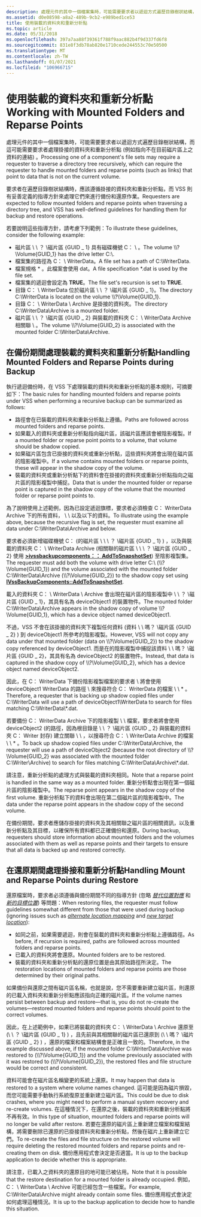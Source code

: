 ```yaml
---
description: 處理元件的其中一個檔案集時，可能需要要求者以遞迴方式遍歷目錄樹狀結構，而這可能需要要求者處理掛接的資料夾和重新分析點 (例如指向不在目前磁片區上之資料的連結) 。
ms.assetid: d0e08598-a8a2-489b-9cb2-e989bed1ce53
title: 使用裝載的資料夾和重新分析點
ms.topic: article
ms.date: 05/31/2018
ms.openlocfilehash: 397a7aa88f39361f788f9aac882b4f9d337fd6f8
ms.sourcegitcommit: 831e8f3db78ab820e1710cede244553c70e50500
ms.translationtype: MT
ms.contentlocale: zh-TW
ms.lasthandoff: 01/07/2021
ms.locfileid: "106966715"
---
```

# <a name="working-with-mounted-folders-and-reparse-points"></a><span data-ttu-id="07824-103">使用裝載的資料夾和重新分析點</span><span class="sxs-lookup"><span data-stu-id="07824-103">Working with Mounted Folders and Reparse Points</span></span>

<span data-ttu-id="07824-104">處理元件的其中一個檔案集時，可能需要要求者以遞迴方式遍歷目錄樹狀結構，而這可能需要要求者處理掛接的資料夾和重新分析點 (例如指向不在目前磁片區上之資料的連結) 。</span><span class="sxs-lookup"><span data-stu-id="07824-104">Processing one of a component's file sets may require a requester to traverse a directory tree recursively, which can require the requester to handle mounted folders and reparse points (such as links) that point to data that is not on the current volume.</span></span>

<span data-ttu-id="07824-105">要求者在遍歷目錄樹狀結構時，應該遵循掛接的資料夾和重新分析點，而 VSS 則有妥善定義的指導方針來處理它們來進行備份和還原作業。</span><span class="sxs-lookup"><span data-stu-id="07824-105">Requesters are expected to follow mounted folders and reparse points when traversing a directory tree, and VSS has well-defined guidelines for handling them for backup and restore operations.</span></span>

<span data-ttu-id="07824-106">若要說明這些指導方針，請考慮下列範例：</span><span class="sxs-lookup"><span data-stu-id="07824-106">To illustrate these guidelines, consider the following example:</span></span>

-   <span data-ttu-id="07824-107">磁片區 \\ \\ ？ \\磁片區 {GUID \_ 1} 具有磁碟機號 C： \\ 。</span><span class="sxs-lookup"><span data-stu-id="07824-107">The volume \\\\?\\Volume{GUID\_1} has the drive letter C:\\.</span></span>
-   <span data-ttu-id="07824-108">檔案集的路徑為 C： \\ WriterData。</span><span class="sxs-lookup"><span data-stu-id="07824-108">A file set has a path of C:\\WriterData.</span></span>
-   <span data-ttu-id="07824-109">檔案規格 \* 。此檔案會使用 dat。</span><span class="sxs-lookup"><span data-stu-id="07824-109">A file specification \*.dat is used by the file set.</span></span>
-   <span data-ttu-id="07824-110">檔案集的遞迴會設定為 **TRUE**。</span><span class="sxs-lookup"><span data-stu-id="07824-110">The file set's recursion is set to **TRUE**.</span></span>
-   <span data-ttu-id="07824-111">目錄 C： \\ WriterData 位於磁片區 \\ \\ ？ \\磁片區 {GUID \_ 1}。</span><span class="sxs-lookup"><span data-stu-id="07824-111">The directory C:\\WriterData is located on the volume \\\\?\\Volume{GUID\_1}.</span></span>
-   <span data-ttu-id="07824-112">目錄 C： \\ WriterData \\ Archive 是掛接的資料夾。</span><span class="sxs-lookup"><span data-stu-id="07824-112">The directory C:\\WriterData\\Archive is a mounted folder.</span></span>
-   <span data-ttu-id="07824-113">磁片區 \\ \\ ？ \\磁片區 {GUID \_ 2} 與裝載的資料夾 C： \\ WriterData Archive 相關聯 \\ 。</span><span class="sxs-lookup"><span data-stu-id="07824-113">The volume \\\\?\\Volume{GUID\_2} is associated with the mounted folder C:\\WriterData\\Archive.</span></span>

## <a name="handling-mounted-folders-and-reparse-points-during-backup"></a><span data-ttu-id="07824-114">在備份期間處理裝載的資料夾和重新分析點</span><span class="sxs-lookup"><span data-stu-id="07824-114">Handling Mounted Folders and Reparse Points during Backup</span></span>

<span data-ttu-id="07824-115">執行遞迴備份時，在 VSS 下處理裝載的資料夾和重新分析點的基本規則，可摘要如下：</span><span class="sxs-lookup"><span data-stu-id="07824-115">The basic rules for handling mounted folders and reparse points under VSS when performing a recursive backup can be summarized as follows:</span></span>

-   <span data-ttu-id="07824-116">路徑會在已裝載的資料夾和重新分析點上遵循。</span><span class="sxs-lookup"><span data-stu-id="07824-116">Paths are followed across mounted folders and reparse points.</span></span>
-   <span data-ttu-id="07824-117">如果載入的資料夾或重新分析點指向磁片區，該磁片區應該會被陰影複製。</span><span class="sxs-lookup"><span data-stu-id="07824-117">If a mounted folder or reparse point points to a volume, that volume should be shadow copied.</span></span>
-   <span data-ttu-id="07824-118">如果磁片區包含已掛接的資料夾或重新分析點，這些資料夾將會出現在磁片區的陰影複製中。</span><span class="sxs-lookup"><span data-stu-id="07824-118">If a volume contains mounted folders or reparse points, these will appear in the shadow copy of the volume.</span></span>
-   <span data-ttu-id="07824-119">裝載的資料夾或重新分析點下的資料會在掛接的資料夾或重新分析點指向之磁片區的陰影複製中捕捉。</span><span class="sxs-lookup"><span data-stu-id="07824-119">Data that is under the mounted folder or reparse point is captured in the shadow copy of the volume that the mounted folder or reparse point points to.</span></span>

<span data-ttu-id="07824-120">為了說明使用上述範例，因為已設定遞迴旗標，要求者必須檢查 C： WriterData Archive 下的所有資料， \\ \\ 以及以下的資料。</span><span class="sxs-lookup"><span data-stu-id="07824-120">To illustrate using the example above, because the recursive flag is set, the requester must examine all data under C:\\WriterData\\Archive and below.</span></span>

<span data-ttu-id="07824-121">要求者必須新增磁碟機號 C： (的磁片區 \\ \\ \\ ？ \\磁片區 {GUID \_ 1} ) ，以及與裝載的資料夾 C： \\ WriterData Archive (相關聯的磁片區 \\ \\ \\ ？ \\磁片區 {GUID \_ 2} 使用 [**>ivssbackupcomponents：： AddToSnapshotSet**](/windows/desktop/api/VsBackup/nf-vsbackup-ivssbackupcomponents-addtosnapshotset)) 至陰影複製集。</span><span class="sxs-lookup"><span data-stu-id="07824-121">The requester must add both the volume with drive letter C:\\ (\\\\?\\Volume{GUID\_1}) and the volume associated with the mounted folder C:\\WriterData\\Archive (\\\\?\\Volume{GUID\_2}) to the shadow copy set using [**IVssBackupComponents::AddToSnapshotSet**](/windows/desktop/api/VsBackup/nf-vsbackup-ivssbackupcomponents-addtosnapshotset).</span></span>

<span data-ttu-id="07824-122">載入的資料夾 C： \\ WriterData \\ Archive 會出現在磁片區的陰影複製中 \\ \\ ？ \\磁片區 {GUID \_ 1}，其具有名為 deviceObject1 的裝置物件。</span><span class="sxs-lookup"><span data-stu-id="07824-122">The mounted folder C:\\WriterData\\Archive appears in the shadow copy of volume \\\\?\\Volume{GUID\_1}, which has a device object named deviceObject1.</span></span>

<span data-ttu-id="07824-123">不過，VSS 不會在該掛接的資料夾下複製任何資料 (資料 \\ \\ 嗎？ \\磁片區 {GUID \_ 2} ) 到 deviceObject1 所參考的陰影複製。</span><span class="sxs-lookup"><span data-stu-id="07824-123">However, VSS will not copy any data under that mounted folder (data on \\\\?\\Volume{GUID\_2}) to the shadow copy referenced by deviceObject1.</span></span> <span data-ttu-id="07824-124">而是在的陰影複製中捕捉該資料 \\ \\ 嗎？ \\磁片區 {GUID \_ 2}，其具有名為 deviceObject2 的裝置物件。</span><span class="sxs-lookup"><span data-stu-id="07824-124">Instead, that data is captured in the shadow copy of \\\\?\\Volume{GUID\_2}, which has a device object named deviceObject2.</span></span>

<span data-ttu-id="07824-125">因此，在 C： WriterData 下備份陰影複製檔案的要求者 \\ 將會使用 deviceObject1 WriterData 的路徑 \\ 來搜尋符合 C： WriterData 的檔案 \\ \\ \* 。</span><span class="sxs-lookup"><span data-stu-id="07824-125">Therefore, a requester that is backing up shadow copied files under C:\\WriterData will use a path of deviceObject1\\WriterData to search for files matching C:\\WriterData\\\*.dat.</span></span>

<span data-ttu-id="07824-126">若要備份 C： WriterData Archive 下的陰影複製 \\ \\ 檔案，要求者將會使用 deviceObject2 (的路徑，因為根目錄是 \\ \\ ？ \\磁片區 {GUID \_ 2} 與裝載的資料夾 C： Writer 封存) 建立關聯 \\ \\ ，以搜尋符合 C： \\ WriterData Archive 的檔案 \\ \\ \* 。</span><span class="sxs-lookup"><span data-stu-id="07824-126">To back up shadow copied files under C:\\WriterData\\Archive, the requester will use a path of deviceObject2 (because the root directory of \\\\?\\Volume{GUID\_2} was associated with the mounted folder C:\\Writer\\Archive) to search for files matching C:\\WriterData\\Archive\\\*.dat.</span></span>

<span data-ttu-id="07824-127">請注意，重新分析點的處理方式與裝載的資料夾相同。</span><span class="sxs-lookup"><span data-stu-id="07824-127">Note that a reparse point is handled in the same way as a mounted folder.</span></span> <span data-ttu-id="07824-128">重新分析點會出現在第一個磁片區的陰影複製中。</span><span class="sxs-lookup"><span data-stu-id="07824-128">The reparse point appears in the shadow copy of the first volume.</span></span> <span data-ttu-id="07824-129">重新分析點下的資料會出現在第二個磁片區的陰影複製中。</span><span class="sxs-lookup"><span data-stu-id="07824-129">The data under the reparse point appears in the shadow copy of the second volume.</span></span>

<span data-ttu-id="07824-130">在備份期間，要求者應儲存掛接的資料夾及其相關聯之磁片區的相關資訊，以及重新分析點及其目標，以確保所有資料都已正確備份和還原。</span><span class="sxs-lookup"><span data-stu-id="07824-130">During backup, requesters should store information about mounted folders and the volumes associated with them as well as reparse points and their targets to ensure that all data is backed up and restored correctly.</span></span>

## <a name="handling-mount-and-reparse-points-during-restore"></a><span data-ttu-id="07824-131">在還原期間處理掛接和重新分析點</span><span class="sxs-lookup"><span data-stu-id="07824-131">Handling Mount and Reparse Points during Restore</span></span>

<span data-ttu-id="07824-132">還原檔案時，要求者必須遵循與備份期間不同的指導方針 (忽略 [*替代位置對應*](vssgloss-a.md) 和 [*新的目標位置*](vssgloss-n.md)) 等問題：</span><span class="sxs-lookup"><span data-stu-id="07824-132">When restoring files, the requester must follow guidelines somewhat different from those that were used during backup (ignoring issues such as [*alternate location mapping*](vssgloss-a.md) and [*new target location*](vssgloss-n.md)):</span></span>

-   <span data-ttu-id="07824-133">如同之前，如果需要遞迴，則會在裝載的資料夾和重新分析點上遵循路徑。</span><span class="sxs-lookup"><span data-stu-id="07824-133">As before, if recursion is required, paths are followed across mounted folders and reparse points.</span></span>
-   <span data-ttu-id="07824-134">已載入的資料夾將會還原。</span><span class="sxs-lookup"><span data-stu-id="07824-134">Mounted folders are to be restored.</span></span>
-   <span data-ttu-id="07824-135">裝載的資料夾和重新分析點的還原位置是由其原始路徑所決定。</span><span class="sxs-lookup"><span data-stu-id="07824-135">The restoration locations of mounted folders and reparse points are those determined by their original paths.</span></span>

<span data-ttu-id="07824-136">如果備份與還原之間有磁片區名稱，也就是說，您不需要重新建立磁片區，則還原的已載入資料夾和重新分析點應該指向正確的磁片區。</span><span class="sxs-lookup"><span data-stu-id="07824-136">If the volume names persist between backup and restore—that is, you do not re-create the volumes—restored mounted folders and reparse points should point to the correct volumes.</span></span>

<span data-ttu-id="07824-137">因此，在上述範例中，如果已將裝載的資料夾 C： \\ WriterData \\ Archive 還原至 (\\ \\ ？ \\磁片區 {GUID \_ 1} ) ，且先前與其相關聯的磁片區已還原到 (\\ \\ 嗎？ \\磁片區 {GUID \_ 2} ) ，還原的檔案和檔案結構會是正確且一致的。</span><span class="sxs-lookup"><span data-stu-id="07824-137">Therefore, in the example discussed above, if the mounted folder C:\\WriterData\\Archive was restored to (\\\\?\\Volume{GUID\_1}) and the volume previously associated with it was restored to (\\\\?\\Volume{GUID\_2}), the restored files and file structure would be correct and consistent.</span></span>

<span data-ttu-id="07824-138">資料可能會在磁片區名稱變更的系統上還原。</span><span class="sxs-lookup"><span data-stu-id="07824-138">It may happen that data is restored to a system where volume names changed.</span></span> <span data-ttu-id="07824-139">這可能是因為磁片損毀，而您可能需要手動執行系統復原並重新建立磁片區。</span><span class="sxs-lookup"><span data-stu-id="07824-139">This could be due to disk crashes, where you might need to perform a manual system recovery and re-create volumes.</span></span> <span data-ttu-id="07824-140">在這種情況下，在還原之後，裝載的資料夾和重新分析點將不再有效。</span><span class="sxs-lookup"><span data-stu-id="07824-140">In this type of situation, mounted folders and reparse points will no longer be valid after restore.</span></span> <span data-ttu-id="07824-141">若要在還原的磁片區上重新建立檔案和檔案結構，將需要刪除已還原的已掛接資料夾和重新分析點，然後在磁片上重新建立它們。</span><span class="sxs-lookup"><span data-stu-id="07824-141">To re-create the files and file structure on the restored volume will require deleting the restored mounted folders and reparse points and re-creating them on disk.</span></span> <span data-ttu-id="07824-142">備份應用程式會決定是否適當。</span><span class="sxs-lookup"><span data-stu-id="07824-142">It is up to the backup application to decide whether this is appropriate.</span></span>

<span data-ttu-id="07824-143">請注意，已載入之資料夾的還原目的地可能已被佔用。</span><span class="sxs-lookup"><span data-stu-id="07824-143">Note that it is possible that the restore destination for a mounted folder is already occupied.</span></span> <span data-ttu-id="07824-144">例如，C： \\ WriterData \\ Archive 可能已經包含一些檔案。</span><span class="sxs-lookup"><span data-stu-id="07824-144">For example, C:\\WriterData\\Archive might already contain some files.</span></span> <span data-ttu-id="07824-145">備份應用程式會決定如何處理這種情況。</span><span class="sxs-lookup"><span data-stu-id="07824-145">It is up to the backup application to decide how to handle this situation.</span></span>

 

 



